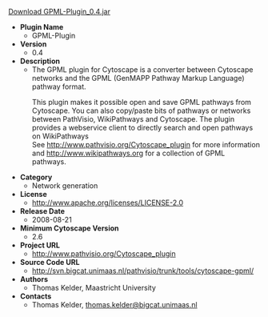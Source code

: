 <a href="GPML-Plugin_0.4.jar">Download GPML-Plugin_0.4.jar</a>

* __Plugin Name__
  * GPML-Plugin
* __Version__
  * 0.4
* __Description__
  * The GPML plugin for Cytoscape is a converter between Cytoscape networks and the GPML (GenMAPP Pathway Markup Language) pathway format.<p>This plugin makes it possible open and save GPML pathways from Cytoscape. You can also copy/paste bits of pathways or networks between PathVisio, WikiPathways and Cytoscape. The plugin provides a webservice client to directly search and open pathways on WikiPathways<br>See http://www.pathvisio.org/Cytoscape_plugin for more information and http://www.wikipathways.org for a collection of GPML pathways.
* __Category__
  * Network generation
* __License__
  * http://www.apache.org/licenses/LICENSE-2.0
* __Release Date__
  * 2008-08-21
* __Minimum Cytoscape Version__
  * 2.6
* __Project URL__
  * http://www.pathvisio.org/Cytoscape_plugin
* __Source Code URL__
  * http://svn.bigcat.unimaas.nl/pathvisio/trunk/tools/cytoscape-gpml/
* __Authors__
  * Thomas Kelder, Maastricht University
* __Contacts__
  * Thomas Kelder, thomas.kelder@bigcat.unimaas.nl
